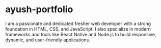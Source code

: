 # ayush-portfolio
I am a passionate and dedicated fresher web developer with a strong foundation in HTML, CSS, and JavaScript. I also specialize in modern frameworks and tools like React Native and Node.js to build responsive, dynamic, and user-friendly applications.

